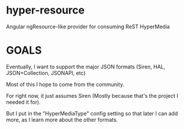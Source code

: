 # hyper-resource
Angular ngResource-like provider for consuming ReST HyperMedia

# GOALS
Eventually, I want to support the major JSON formats (Siren, HAL, JSON+Collection, JSONAPI, etc)

Most of this I hope to come from the community.

For right now, it just assumes Siren (Mostly because that's the project I needed it for).

But I put in the "HyperMediaType" config setting so that later I can add more, as I learn more about the other formats.
